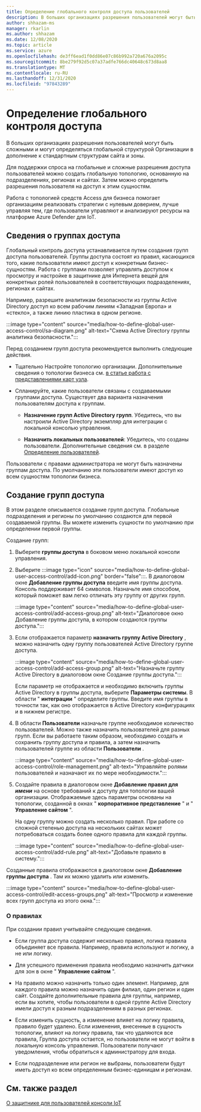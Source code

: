 ```yaml
---
title: Определение глобального контроля доступа пользователей
description: В больших организациях разрешения пользователей могут быть сложными и могут определяться глобальной структурой Организации в дополнение к стандартным структурам сайта и зоны.
author: shhazam-ms
manager: rkarlin
ms.author: shhazam
ms.date: 12/08/2020
ms.topic: article
ms.service: azure
ms.openlocfilehash: de3ff6ead1f0dd86e07c86b992a720a676a2095c
ms.sourcegitcommit: 8be279f92d5c07a37adfe766dc40648c673d8aa8
ms.translationtype: MT
ms.contentlocale: ru-RU
ms.lasthandoff: 12/31/2020
ms.locfileid: "97843289"
---
```

# <a name="define-global-access-control"></a>Определение глобального контроля доступа

В больших организациях разрешения пользователей могут быть сложными и могут определяться глобальной структурой Организации в дополнение к стандартным структурам сайта и зоны.

Для поддержки спроса на глобальные и сложные разрешения доступа пользователей можно создать глобальную топологию, основанную на подразделениях, регионах и сайтах. Затем можно определить разрешения пользователя на доступ к этим сущностям.

Работа с топологией средств Access для бизнеса помогает организациям реализовать стратегии с нулевым доверием, лучше управляя тем, где пользователи управляют и анализируют ресурсы на платформе Azure Defender для IoT.

## <a name="about-access-groups"></a>Сведения о группах доступа

Глобальный контроль доступа устанавливается путем создания групп доступа пользователей. Группы доступа состоят из правил, касающихся того, какие пользователи имеют доступ к конкретным бизнес-сущностям. Работа с группами позволяет управлять доступом к просмотру и настройке в защитнике для Интернета вещей для конкретных ролей пользователей в соответствующих подразделениях, регионах и сайтах.

Например, разрешите аналитикам безопасности из группы Active Directory доступ ко всем рабочим линиям «Западная Европа» и «стекло», а также линию пластика в одном регионе.

:::image type="content" source="media/how-to-define-global-user-access-control/sa-diagram.png" alt-text="Схема Active Directory группы аналитика безопасности.":::

Перед созданием групп доступа рекомендуется выполнить следующие действия.

- Тщательно Настройте топологию организации. Дополнительные сведения о топологии бизнеса см. [в статье работа с представлениями карт узла](how-to-gain-insight-into-global-regional-and-local-threats.md#work-with-site-map-views).

- Спланируйте, какие пользователи связаны с создаваемыми группами доступа. Существует два варианта назначения пользователям доступа к группам.

  - **Назначение групп Active Directory групп**. Убедитесь, что вы настроили Active Directory экземпляр для интеграции с локальной консолью управления.
  
  - **Назначить локальных пользователей**: Убедитесь, что созданы пользователи. Дополнительные сведения см. в разделе [Определение пользователей](how-to-create-and-manage-users.md#define-users).

Пользователи с правами администратора не могут быть назначены группам доступа. По умолчанию эти пользователи имеют доступ ко всем сущностям топологии бизнеса.

## <a name="create-access-groups"></a>Создание групп доступа

В этом разделе описывается создание групп доступа. Глобальные подразделения и регионы по умолчанию создаются для первой создаваемой группы. Вы можете изменить сущности по умолчанию при определении первой группы.

Создание групп:

1. Выберите **группы доступа** в боковом меню локальной консоли управления.

2. Выберите :::image type="icon" source="media/how-to-define-global-user-access-control/add-icon.png" border="false":::. В диалоговом окне **Добавление группы доступа** введите имя группы доступа. Консоль поддерживает 64 символов. Назначьте имя способом, который поможет вам легко отличать эту группу от других групп.

   :::image type="content" source="media/how-to-define-global-user-access-control/add-access-group.png" alt-text="Диалоговое окно Добавление группы доступа, в котором создаются группы доступа.":::

3. Если отображается параметр **назначить группу Active Directory** , можно назначить одну группу пользователей Active Directory группе доступа.

   :::image type="content" source="media/how-to-define-global-user-access-control/add-access-group.png" alt-text="Назначьте группу Active Directory в диалоговом окне Создание группы доступа.":::

   Если параметр не отображается и необходимо включить группы Active Directory в группы доступа, выберите **Параметры системы**. В области " **интеграции** " определите группы. Введите имя группы в точности так, как оно отображается в Active Directory конфигурациях и в нижнем регистре.

5. В области **Пользователи** назначьте группе необходимое количество пользователей. Можно также назначить пользователей для разных групп. Если вы работаете таким образом, необходимо создать и сохранить группу доступа и правила, а затем назначить пользователей группе из области **Пользователи** .

   :::image type="content" source="media/how-to-define-global-user-access-control/role-management.png" alt-text="Управляйте ролями пользователей и назначают их по мере необходимости.":::

6. Создайте правила в диалоговом окне **Добавление правил для *имени*** на основе требований к доступу для топологии вашей организации. Отображаемые здесь параметры основаны на топологии, созданной в окнах " **корпоративное представление** " и " **Управление сайтом** ". 

   На одну группу можно создать несколько правил. При работе со сложной степенью доступа на нескольких сайтах может потребоваться создать более одного правила для каждой группы. 

   :::image type="content" source="media/how-to-define-global-user-access-control/add-rule.png" alt-text="Добавьте правило в систему.":::

Созданные правила отображаются в диалоговом окне **Добавление группы доступа** . Там их можно удалить или изменить.

:::image type="content" source="media/how-to-define-global-user-access-control/edit-access-groups.png" alt-text="Просмотр и изменение всех групп доступа из этого окна.":::

### <a name="about-rules"></a>О правилах

При создании правил учитывайте следующие сведения.

- Если группа доступа содержит несколько правил, логика правила объединяет все правила. Например, правила используют и логику, а не или логику.

- Для успешного применения правила необходимо назначить датчики для зон в окне " **Управление сайтом** ".

- На правило можно назначить только один элемент. Например, для каждого правила можно назначить один филиал, один регион и один сайт. Создайте дополнительные правила для группы, например, если вы хотите, чтобы пользователи в одной группе Active Directory имели доступ к разным подразделениям в разных регионах.

- Если изменить сущность, а изменение влияет на логику правила, правило будет удалено. Если изменения, внесенные в сущность топологии, влияют на логику правила, так что удаляются все правила, Группа доступа остается, но пользователи не могут войти в локальную консоль управления. Пользователи получают уведомления, чтобы обратиться к администратору для входа.

- Если подразделение или регион не выбраны, пользователи будут иметь доступ ко всем определенным бизнес-единицам и регионам.

## <a name="see-also"></a>См. также раздел

[О защитнике для пользователей консоли IoT](how-to-create-and-manage-users.md)
